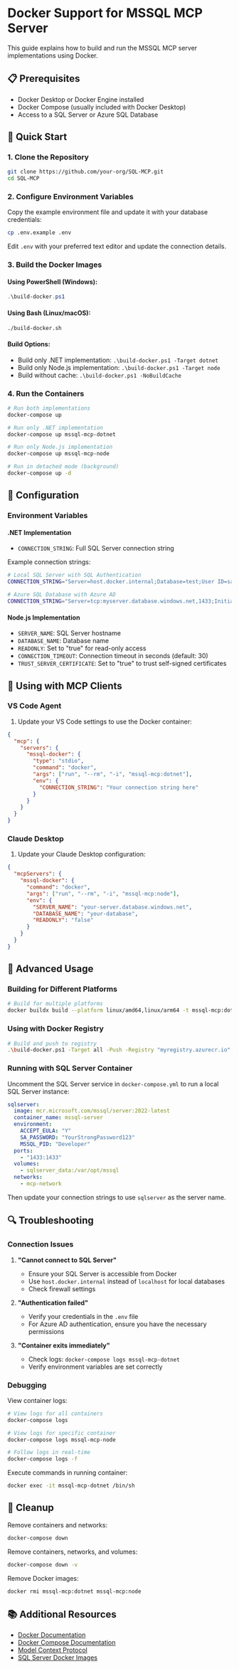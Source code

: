 # Docker Support for MSSQL MCP Server

This guide explains how to build and run the MSSQL MCP server implementations using Docker.

## 📋 Prerequisites

- Docker Desktop or Docker Engine installed
- Docker Compose (usually included with Docker Desktop)
- Access to a SQL Server or Azure SQL Database

## 🚀 Quick Start

### 1. Clone the Repository

```bash
git clone https://github.com/your-org/SQL-MCP.git
cd SQL-MCP
```

### 2. Configure Environment Variables

Copy the example environment file and update it with your database credentials:

```bash
cp .env.example .env
```

Edit `.env` with your preferred text editor and update the connection details.

### 3. Build the Docker Images

#### Using PowerShell (Windows):
```powershell
.\build-docker.ps1
```

#### Using Bash (Linux/macOS):
```bash
./build-docker.sh
```

#### Build Options:
- Build only .NET implementation: `.\build-docker.ps1 -Target dotnet`
- Build only Node.js implementation: `.\build-docker.ps1 -Target node`
- Build without cache: `.\build-docker.ps1 -NoBuildCache`

### 4. Run the Containers

```bash
# Run both implementations
docker-compose up

# Run only .NET implementation
docker-compose up mssql-mcp-dotnet

# Run only Node.js implementation
docker-compose up mssql-mcp-node

# Run in detached mode (background)
docker-compose up -d
```

## 🔧 Configuration

### Environment Variables

#### .NET Implementation
- `CONNECTION_STRING`: Full SQL Server connection string

Example connection strings:
```bash
# Local SQL Server with SQL Authentication
CONNECTION_STRING="Server=host.docker.internal;Database=test;User ID=sa;Password=YourPassword;TrustServerCertificate=True"

# Azure SQL Database with Azure AD
CONNECTION_STRING="Server=tcp:myserver.database.windows.net,1433;Initial Catalog=mydb;Encrypt=Mandatory;Authentication=Active Directory Interactive"
```

#### Node.js Implementation
- `SERVER_NAME`: SQL Server hostname
- `DATABASE_NAME`: Database name
- `READONLY`: Set to "true" for read-only access
- `CONNECTION_TIMEOUT`: Connection timeout in seconds (default: 30)
- `TRUST_SERVER_CERTIFICATE`: Set to "true" to trust self-signed certificates

## 🐳 Using with MCP Clients

### VS Code Agent

1. Update your VS Code settings to use the Docker container:

```json
{
  "mcp": {
    "servers": {
      "mssql-docker": {
        "type": "stdio",
        "command": "docker",
        "args": ["run", "--rm", "-i", "mssql-mcp:dotnet"],
        "env": {
          "CONNECTION_STRING": "Your connection string here"
        }
      }
    }
  }
}
```

### Claude Desktop

1. Update your Claude Desktop configuration:

```json
{
  "mcpServers": {
    "mssql-docker": {
      "command": "docker",
      "args": ["run", "--rm", "-i", "mssql-mcp:node"],
      "env": {
        "SERVER_NAME": "your-server.database.windows.net",
        "DATABASE_NAME": "your-database",
        "READONLY": "false"
      }
    }
  }
}
```

## 🔨 Advanced Usage

### Building for Different Platforms

```bash
# Build for multiple platforms
docker buildx build --platform linux/amd64,linux/arm64 -t mssql-mcp:dotnet ./MssqlMcp/dotnet
```

### Using with Docker Registry

```bash
# Build and push to registry
.\build-docker.ps1 -Target all -Push -Registry "myregistry.azurecr.io"
```

### Running with SQL Server Container

Uncomment the SQL Server service in `docker-compose.yml` to run a local SQL Server instance:

```yaml
sqlserver:
  image: mcr.microsoft.com/mssql/server:2022-latest
  container_name: mssql-server
  environment:
    ACCEPT_EULA: "Y"
    SA_PASSWORD: "YourStrongPassword123"
    MSSQL_PID: "Developer"
  ports:
    - "1433:1433"
  volumes:
    - sqlserver_data:/var/opt/mssql
  networks:
    - mcp-network
```

Then update your connection strings to use `sqlserver` as the server name.

## 🔍 Troubleshooting

### Connection Issues

1. **"Cannot connect to SQL Server"**
   - Ensure your SQL Server is accessible from Docker
   - Use `host.docker.internal` instead of `localhost` for local databases
   - Check firewall settings

2. **"Authentication failed"**
   - Verify your credentials in the `.env` file
   - For Azure AD authentication, ensure you have the necessary permissions

3. **"Container exits immediately"**
   - Check logs: `docker-compose logs mssql-mcp-dotnet`
   - Verify environment variables are set correctly

### Debugging

View container logs:
```bash
# View logs for all containers
docker-compose logs

# View logs for specific container
docker-compose logs mssql-mcp-node

# Follow logs in real-time
docker-compose logs -f
```

Execute commands in running container:
```bash
docker exec -it mssql-mcp-dotnet /bin/sh
```

## 🧹 Cleanup

Remove containers and networks:
```bash
docker-compose down
```

Remove containers, networks, and volumes:
```bash
docker-compose down -v
```

Remove Docker images:
```bash
docker rmi mssql-mcp:dotnet mssql-mcp:node
```

## 📚 Additional Resources

- [Docker Documentation](https://docs.docker.com/)
- [Docker Compose Documentation](https://docs.docker.com/compose/)
- [Model Context Protocol](https://modelcontextprotocol.io/)
- [SQL Server Docker Images](https://hub.docker.com/_/microsoft-mssql-server)